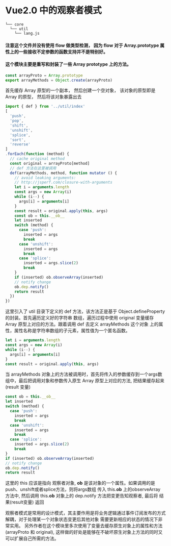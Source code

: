 # Vue2.0 中的观察者模式

```
└── core
  └── util
    └── lang.js
```
#### 注意这个文件并没有使用 flow 做类型检测， 因为 flow 对于 Array.prototype 属性上的一些接收不定参数的函数支持并不是特别好。
#### 这个模块主要是重写和封装了一些 Array prototype 上的方法。


```js
const arrayProto = Array.prototype
export arrayMethods = Object.create(arrayProto)
```
首先缓存 Array 原型的一个副本， 然后创建一个空对象， 该对象的原型即是 Array 的原型， 然后将该对象暴露出去


```js
import { def } from '../util/index'
[
  'push',
  'pop',
  'shift',
  'unshift',
  'splice',
  'sort',
  'reverse'
]
.forEach(function (method) {
  // cache original method
  const original = arrayProto[method]
  // def 方法在这里被调用
  def(arrayMethods, method, function mutator () {
    // avoid leaking arguments:
    // http://jsperf.com/closure-with-arguments
    let i = arguments.length
    const args = new Array(i)
    while (i--) {
      args[i] = arguments[i]
    }
    const result = original.apply(this, args)
    const ob = this.__ob__
    let inserted
    switch (method) {
      case 'push':
        inserted = args
        break
      case 'unshift':
        inserted = args
        break
      case 'splice':
        inserted = args.slice(2)
        break
    }
    if (inserted) ob.observeArray(inserted)
    // notify change
    ob.dep.notify()
    return result
  })
})
```
这里引入了 util 目录下定义的 def 方法，该方法正是基于 Object.defineProperty的封装。首先遍历定义好的字符串
数组，遍历过程中使用 original 变量缓存 Array 原型上对应的方法。跟着调用 def 去定义  arrayMethods 这个对象
上的属性，属性名称是字符串数组的子元素，属性值为一个匿名函数。

```js
let i = arguments.length
const args = new Array(i)
while (i--) {
  args[i] = arguments[i]
}
const result = original.apply(this, args)
```
当 arrayMethods 对象上的方法被调用时，首先将传入的参数缓存到一个args数组中，最后把调用对象和参数传入原生 Array 
原型上对应的方法, 把结果缓存起来 (result 变量)

```js
const ob = this.__ob__
let inserted
switch (method) {
  case 'push':
    inserted = args
    break
  case 'unshift':
    inserted = args
    break
  case 'splice':
    inserted = args.slice(2)
    break
}
if (inserted) ob.observeArray(inserted)
// notify change
ob.dep.notify()
return result
```

这里的 this 应该是指向 观察者对象, __ob__ 是该对象的一个属性。如果调用的是push、unshift或者splice方法，则将args数组
传入 this.__ob__ 上的observeArray 方法中, 然后调用 this.__ob__ 对象上的 dep.notify 方法把变更告知观察者, 最后将
结果(result变量) 返回

观察者模式是常用的设计模式，其主要作用是将业务逻辑通过事件订阅发布的方式解耦，对于处理某一个对象状态变更后其他对象
需要更新相应的状态的情况下非常实用。 另外作者在这个模块里多次使用了变量去缓存原生对象上的属性和方法 (arrayProto 和 original),
这样做的好处是能够在不破坏原生对象上方法的同时又可以扩展自己所需的方法。
